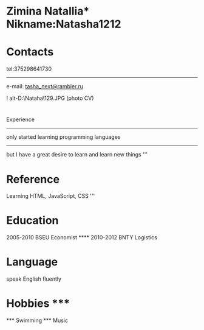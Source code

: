 # **Zimina Natallia***                Nikname:Natasha1212

# Contacts
 tel:375298641730
****
 e-mail: tasha_next@rambler.ru

! alt-D:\Nataha\129.JPG (photo CV)
#
Experience
***
only started learning programming languages
***
but I have a great desire to learn and learn new things
'''
# Reference 
Learning HTML, JavaScript, CSS
'''
# Education 
2005-2010 BSEU  Economist ****
2010-2012 BNTY  Logistics
# Language 
speak English fluently
# Hobbies ***
***    Swimming
***    Music

